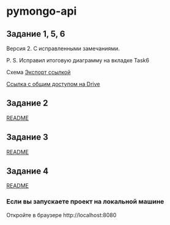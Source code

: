 # pymongo-api

## Задание 1, 5, 6

Версия 2. С исправленными замечаниями.

P. S.  Исправил итоговую диаграмму на вкладке Task6

Схема
[Экспорт ссылкой](https://viewer.diagrams.net/?tags=%7B%7D&lightbox=1&highlight=0000ff&edit=_blank&layers=1&nav=1&title=task1.drawio#R%3Cmxfile%20pages%3D%226%22%3E%3Cdiagram%20name%3D%22Source%22%20id%3D%22-H_mtQnk-PTXWXPvYvuk%22%3EzVZdb5tAEPw1PKYKXOzaj%2FVH0odYreRETZ%2BiC2zh0oNFx2Igv76HWQyEVrSVFUWyZHZublc3Mz7siHVc3hiZRjsMQDveZVA6YuN4nivcuf2qkapBZsvLBgiNCpjUAXv1Agy2tFwFkA2IhKhJpUPQxyQBnwaYNAaLIe0H6uHUVIYwAva%2B1GP0mwooYtSdL7uFz6DCiEcvvI%2FNQixbMp8ki2SARQ8SW8ez6ohSOmLl1NjwI9YGkSZpLTku16Br8Vtdm7nX%2F9%2FgdHYDCZ2p58snT%2Bzw7j67u756XLq0OKj7C68ZdJA6Z9l3mIS4WbFyVLV2WBHT%2BtGvtEoCMMKOLyJFsE%2BlXy8UNoYWiyjWtnLt4xPmlhncPp0A6f8MTY1%2Bycm2AcazJnzu7Hik1ydnMQ5gCMoe9HdKdHrcAMZAprI1t5nNOSH8E%2FEWXBdd4FpK1I8aY5IjHp46%2F5NFlssunddUMTI1reLa1guZqpGxpnGJrZiw9C3dEa%2FdWY7dcb3f2DN%2F3%2FZcjSyAwN58XKKhCENMpN526Kozyc5ZdZxbxJSteQaiiq9xmRMOjYNS0UPv%2BXvd6sOMq03JnY9F1RaJFe2hX%2FR21WW37VgN9n0Fo6zqYBj8Y3IyzI0P03EmaUKg6busFvM8OTSgJanD8H30ZqE6cifeQ9yv9w9AbH8B%3C%2Fdiagram%3E%3Cdiagram%20id%3D%22PR2LC5DoK8qKj8bvDVN3%22%20name%3D%22Task1.1%22%3E7VtbV%2BI6FP41fdTVC%2BXyKODR49I5jj6g8xZobDMTGiYNAvPrT0KTlrSFFkSnYtfSZbMbc%2Fv2t3f2Tmo4g%2BnyioJZcEc8iA3b9CnyDGdo2LbFf7lgBnyoCUSNR%2FRHCU0pnSMPRlpFRghmaKYLJyQM4YRpMkApWejVXgjOD%2BNxAjDMSUfIY0Es7bpmKr%2BGyA9UR5Yp30yBqiwFUQA8stgQOZeG3TZsZwkMp28Imf7jDCghrLSaqjxdDiAWK6vWNe73n8MbSOZOYciO1ObVHYMPN%2Bi7dzOKkNnrXPxA4MyOO3oFeC6XfbaaktAnZ2CG5OqxlYKEknnoQdGexTtfBIjBxxmYiLcLrmFcFrAplq9ly5AyuNw6K6sKHNmJXUEyhYyueHmpq%2BgqLto9Ny4vUsWxlDYEG0rTljIgVdNPWt5rrXldudzHRcfJIQA9zhFZJJQFxCchwJeptJ9ixPvpp3VuCZlJZH5CxlaS32DOiI4bXCL2tPH8LJo6d2VpuJQtrwsrWYjHKQa3G2k%2BFzKnE1iukQxQH7Id9dpv1BwKMWDoVR9wTfWgnWNpTjGiBZpiEAoNiPjaMQmv%2BcFEtJURXiVWOcdEt1fAxJazg4r7jCsd3QN3QiD0%2BQrtN7yi0WUGBzCDNAQM9gXbor3URFOWZAX%2Ftop1ClSsjZlQpxkINV1r%2F54L59jn6sTOYrt%2FIZYw9gDpe%2F7ki793wp8M%2B6o9PoO4yfhtTpNFs7pFAhj5IX%2BecG2FlAuELiO%2BU7iQL6bI82LjByP0B4yxUv0ZQSFbY%2Bb2DXco2uL2Loq5Ya25QskvOCCY8HaHIVkT6AVhnBFV4tC72KliD1egt90Cvd1FqhrYNSundAMSviA%2Fb90CMBOPkxVG3LtRp3z7MY794O04EYDJL3%2FtHf%2BbM95MogJSG9w6wNzSYXbzMHcKYO7WHGYzh%2FOQctdLG5wVnbv5DWsh0G6tge7lcH4gc%2FaVcbY6biYyKdhwuJ%2BO0d0G6BKgk3DzcwNttXJIPwaAegUByFdBOoHstChtOcVIWw3Sp8ZpN4d0DmMYehciZStgxiCK0EQHVM8ycTTo6mmz8LxZSHNG65JYTdeOM0pCcA8p4usjIruqyaRdWZLSDJPajpammLpvVKOSpIKSVc5EHZYGuRcx8IajyuZKncyeMl4%2F%2BV975zW299vW%2B7Wye9kYjkP7rVs%2BxaqQs9uTZEV52a1ZWbd9bqucbZZgW%2BiaMrKAsGbt2do7SbaqDI5kjaOW473Z2tH7TaLRE2VrUfpzO1tlUtADUZCchm3wVsjvARMp4rXENp0k1aiOMu2t%2FE7PWnYz3Cxld0roZ2U36sbu3ld2xdnTiOTA%2Bp3JnUxXueITJ3c%2BW3EkV2xWIqrdOS%2F1xJbxCTbO3YpkfetZYkPWL0FW7%2Fu3xXL8fPfz5mHRR6MRvG6RgiOhxhF%2FyDa7VZXczkmyOxsVfxS7s1HxabPbPtATr6%2B0vD0hdViEe8iFqCJ7UBv33DC4YfChDM6fErwTg49Euk%2BV66oaDcfOumFww%2BADGJw%2F0a3G4CNFw9bxYmEVWP%2BV%2FbJTlasNVRuqllN1%2BHQd%2Fvut9dgPbJvYd6PfXr9VGAzHl2g99JpeoI1FY5qV8GFp9TIsV%2Bf48ym%2BmDCyebH2FowhvicRYoiI0HlMGCNTI3%2FzlpHMST%2BJj%2FMHyTdAKRk%2F6ga6piEtlbbZ4JE6U6nnlyCFmnBo4FRutPUkx5t2WOdu19ESHedmKjjyPqvgc5JdFCo10%2FYpmumMtXTtDzrqz3Iwew297lZ6XbfkE0A1ivTLSufyfw%3D%3D%3C%2Fdiagram%3E%3Cdiagram%20name%3D%22Task1.2%22%20id%3D%22R3ZHHwt6Oi2aSNKp9cFs%22%3E7Z1tc9o4EIB%2FDR%2FJ%2BAUD%2BRggaaeXtJkkvUs%2BZQRWjBpjUSMC5NefhC2%2FSAKDMQSMO9cpln2yrN1Hu1qt5ZrZHc2%2F%2BWA8vMM2dGuG5vjIrpm9mmHo9C8tGAMHpgrYFY%2FokxdqYekU2XCSupBg7BI0ThcOsOfBAUmVAd%2FHs%2FRlb9iVm%2FE4AC6USv9DNhkGpW1Li8u%2FQ%2BQM%2BY10LTwzAvzisGAyBDaeJYrM65rRrBnmHNTMTo2Vpf8zuz7GJPMyfvFo3oUu61ner1d39df33r8%2F9efF828CF%2FCh97MeNOam4FqjXvKhRw5%2BdyO4%2Bwdwp6HUxosR9hxcB2MUdj5ZcIn6eOrZkNWn05vPhojAxzEYsLMzqqC0bEhGbng6rBn6BM4Fhch4VH0TEYtP%2Bw3iEST%2Bgh7PI4UKbrgIjk3DCo5nsTbqXMWGCU1shmUg1HcnqnorCdBrQyEUKzNTkgu0KXjhIfbJEDvYA%2B51XNqJJUfv04mvucV4HMrrDyRkEQ4aYEpwWppwjshz4vcLq%2BrCCo9687Dm5cEiPAjayRqXQ%2F70AfHUH8Bs5SXAd%2BC6%2Bho76pMPXUDQR%2FopjlQ5GhLQkrZMZmjkAo%2BpxYT2HQllrh0DsxF7C4HPBLPWpYLZRmsNtNu0K27dA7WBwHNot8XN04Tm6YrmqVonNA64BPoeILDDuJxspTspDYp68Kv1zlLoXdMlTMfGwEspYPPvlNnmDtUxUg%2FsxhXrwsCCxOfpL4f9e8fsUa%2FD66NPEFQZnJXUm1WbHruAixyP%2Fh5QFYY%2BLWAKjqijchWeGCHbDoZJOEGfoO9yHsYYeWQpM6tTs3qsLjoyTgJg9CVAPn6HXexiWm%2FPw0uq3pDrCkX5wdp18OK3ExRX1tu2Qm%2FN47aETUnputh7Q4485A3BmP0cLFxE7aBvZrsv%2FcBi3vajAjB4d5Z29NeU0GoiFQi1wToGMTfSYrZkMbcUYm4ft5hbkph7PjXHfiVmTnNb9myVcraOWs5tSc4PeErOWc56y0oJ2uCuT9LfsE4O6MtK0BmCVvq9pydo7mYkJP04BL6tmJSci6QjkZULaV1XS1rnbnvfj%2Fx5MKGs65UKlA12OZgoyRh69hWLJDMxu2AyQYO0QNNxKioNf%2FGcPHhJHsRRp%2BUR603LCGJSrOAe%2Boj2D5vx7RSOCkMqmeGo0E3NDEdd7qhFGbEGXrZx1CpfdOSeTY1rK4Othin4mkH3hf%2FX1uGO1fcVA0aijxuII%2B99jy3MopuFM6YK7K4M61rNC4MHfUW%2BVtAaA6ngVTt2WNulhJXHdfjKCId337C20vc1xKBtyWDdIBifgDUMFdpgMozW2BLYsvJ7QFjgeFliaGYUgOTrq8ZKvOO1mvWAa5lwxzy%2F8GHj2OBun7MlFtcoolX0PcMdPS63xCWHW7XiUYgl1jYC1WhdZBpivXYCbvPlhrA2K1grWPPCKq8UVZb4EHBzxzKTbn3XBILjxFucFR8Kb3FWXHK85RXCzWzxMv9l94BUvilunpQq1YBwLAa6QrhCOD%2FC8uLvnhAuiLqTinZtOiEOdL1CuEI4D8Lysv5mCBc0I9aLmw%2FzyfWXuMz81YzznBBXrBbM6isif2HHct6eRpfXn%2F%2FM%2F3z%2FhRTpuqtW6x9d8AHPeLG%2BIaZ8c0U5mcV6pQLIAZG1CiCP5GerAEYp5C%2FPmHliViB%2FG32II0CUfp84V6lFpBaKXOsT1At5GpbWi2pcWKUA5skl8ikVQJGyuZkXn3ciXtZ4%2BDq%2FK%2BnbrzbPpfPthUWnQ%2Fn2pujCldu3V6Ti7ongQtMzTyUcrpqfVwxXDBfLsHFoK7yRDeb8nlLSyaZ2%2BJzWtCqIDwJx3mTt%2FIa4ABe4KL983wgr1rRWRzrKRrAphKujyeeeCW6Ie%2BqIO1uUjODtMrirxJKdk8POCGHhJX6zMsJ7QfhguWEqT3qXxJKTcKTPPLOkcqQPwTBH9ivfLNYzA1faRdvazGVuXJirptHpDaVoD7I%2FNzdVXKsiuRQkF%2F%2F%2BspLkdTPf%2BvYo6ytRrp82y1YZWTbFHDLejH2z3DbTLDeFJy0Zy3knx5VVjkg%2B06mvmd7tytQuDwJoQ2uvN%2FIlA7T4V5QrY7tDGKuUe4mYDYFl%2FUAsi0a%2BVZaNf55%2BdDtvox89%2F%2BPVfZpN76b13891VU6HlKkpJ%2BltmbU5HblXA4KTeyTfgj507%2FEEEYTZ6859TAge1eRNlAnbST45dOAgd68bfU0ijkd95VcB0mqj%2BigA3x3nOL8JoFSP%2FW1GkV4FPOCLcnmHbcXXA9YRlRm5NMo4agvRjsaBZki6EO2IcmhPZdBeXpvxbRneiviTPeb1%2Fw%3D%3D%3C%2Fdiagram%3E%3Cdiagram%20name%3D%22Task1.3%22%20id%3D%22xfbPeH9JWeNksRCcvm_1%22%3E7Z3vc6I4GMf%2FGl%2FqECD%2BeFm1dnd2b66zvd7e3ZubCKkyReNBbOv%2B9ZcIQUhQEMEqsrM7WwISzPP95EmePA0tY7T4ePDQav4bsbHb0rWZ59gtY9zSdcD%2BsYIVmuFEAb%2FiyfklCrWwdO3Y2E9cSAlxqbNKFlpkucQWTZQhzyPvycteiKs%2BxpOFXKyU%2FnRsOg9K%2B1DblX%2FBzmwuKgJaeGaBxMVhgT9HNnmPFRn3Lb3b0o0P1DKGLV6W%2FGuMPEJo5mXi4sXHCLu8ZUW73j0PhmP%2Fnwf7xXz%2BOv71%2FPDw8NwOHmZS8l2jVvLwklZZO1yRIR4v1r1X58u3ezj5NvrqidrfkLsOrRa2ON0IM848sl4lhIGm4lxonzfsUfwhWT3j%2B4A8dpS%2F0gMmC0y9DTsOq2ubg%2FAhNkGBLo7fd5obiLJ5TG9QPD0KZT2Lbn5UQ7Nrw7YubJrBq%2FlzAsl8MrLouovpyPI3bU0xzWqzIMsZaaOVo1iJGWlpY34%2FwCp%2FnzsUP62Qxc%2B%2Bs76Dlc3pwg1P57Lafr2cYDVhJEM1EtBTjNS9bBsZejY%2FeGnf8c6THVku8n3HShpjZzlW75A1v7f5ix20tY6mAVHyNz%2Fd0TVdFIw%2F4h8Yb%2BJHj9hzWCthLywMHgnbM7ljzmNs5iOQN8P0QCucKoqYCGCKBkSZh11Enbfkl0gTxjGPsnugR%2BKw1og6FlGrrFhRoU%2FWnoXDDx0hxoxqIycY1gv6Ur2BNYrWG6IQNf6nA2RUBpCWYCeDm6oRMWrJSDSy3CfWiiCJXLeAU9dqDYlZOiQfDt0ywnyMER4HLqYP%2BuHxjhR%2BsIkdyP5lh1zH1Mw4dqCjgd4nuKxAd1kuKwe3Wh2xNXsSPuK4wbZUbGHZ2DZeqojsgDRDNMxG7qfJPVVkWrbaTw8lVDIplUczMRX3xIjmmiIHOYI6%2FruzcNGSHQ19JkMaBgt3nUwRO2gl2SElOABTu5NDdiiG8A%2BuyeWMNdPuceQZWYpM0p5O7mWQy4Y3S0TxkPfp%2FnURn6qztOBH16VcUyu0TAiu%2B9%2Bax2OHTFO0HQSk7ngTBqGp3Xn204z%2F%2FxsPdI2H4n7sGwS3DM4qcua3TTpO5DqzJfeqTLJ8VDnkgnYs5N6FJxaObfOPDz3sO7%2FCfojrf8X7463N4LAFx%2Fxea0r8ABCwBcYjr3hEXMJHq0uypejFcV2pKBdIlQRUolhCUriqbtN6NznQcWGdmxowGJHlizNTu7g5WvEfrY3rsDGUZ2THRafBaOv7NCpA1utsOwb7fU3ZbSIJhGqAl2BmM2lmqJq5l2Jmeap%2BYWZWp7xjj40YvcbMUawF5rMzvGg7q3OkH2RNb9nOoAeT04aUBS0Irw7obmPoDENHC2DXbeieYuinOfLslDnIrRg6sli9iO6nGxqIQfvUi0bzyGekg0YBNUN9oChAMXHVi3dQ78ATFhEOxU8yFxHCMWpmWLV7ooguM6oqzS51QxpoVrVA3k3WC%2BQB7tVGVdO1qJXOWLj2B%2BLrfnvX%2FGC3o8PMdb8ErTsgS17xOwussJawiqCOWAIRsqoa1qyVxprBmiPyHoM1jBPayJ9HmXsxbHn5I6I8arwt0bdL9UH0USTU6nvxDjHMBDzHoj6M4w0uEW54y55YXqBQ1hkrgltOkQM1hzttuaMUT6zlAlXvdTIdcTJf9EKHzd2csBoNrA2sRWE9Lq%2B08cRlwd3LCXe%2FlnDLc%2BJzwS3PiWsOd9F82G2qy%2BnhqGIT3NR5d9Q15O8OLsU9NwQ3BBcmuGhq7NEElwTdVYW68s6Gew3BDcFFCVbX8%2FMRXNJsGJQ3FxYT689AtZ8T1XrOhRtUz4LqnoyMlIX6Jxe94RtepzflXG%2BhlOtepwf5UzW2ClC78ptVgF4PAaiZGiIpKxCA7bzJfUCUeR871%2Bgi0kVKmvUVCkPIe68wmp5hnwKMemTxiWY821T8psLhIG88HNQznCbvoiL6m4pH%2BIY8jqv3CF8g%2B1kB8QPkHVpovpaIeN5JesNww3BxhovuhFTYD%2BfywoLfq886ye2JG4gbiAtDfP6V6RIGwWWNzKtGWGg22xEP6siwIYWtowloxQybUphe2T%2BnZgyfbW36FrNLcs%2BH64mw9Ev8RuOGK0G46OJ0KWPpU9JLrmIondsP1zPBpBlKn4VhddU6H8MlBq9AZuhK6%2FRhvkGz2TH2TaSTG0qxFuR%2FJpMmstWQXAuS1eyDSkg%2BNPdtH48y2Ity%2B7pZrqVXNuRcMvEYVbPcN5Isd6VvWjOWL2DLj2v3yrc69zWS210Z2uAshJpa%2F7CXrxehYqeHxtuewmhpcaxAbLVj2ZRYBmdiWfbyvVpv%2FmOouVk%2FsO34CtDenCyma9YG1b3561QdR%2Fm0oQWz3vwF5C1qPi9v7uX%2B6%2BpnW6fOsw3Q9wn6l%2F7xZ%2Bp290ourZpFeWRe7Xrh3lmUxDew%2Fo6m2H0kvkMdwn8dfUooJYuWusM1JZLxSZBcOYpe76jlVUSlb%2FCD0vsZom3dYxIxUhRyOe%2BGSxVI0bzKYxMoz%2FjbjDmc6qF3XMad6n6m6uYr21AKM3XN8%2ByUp7waE8pz4kv3lttrM97kKp5i94Jc4%2F5%2F%3C%2Fdiagram%3E%3Cdiagram%20name%3D%22Task5%22%20id%3D%22XFk5FGBLjQs_zZ6Rt7Lg%22%3E7Z1bc6M4FoB%2FjR%2FtAnFzHnOZ9FzStdnOVm%2F305Zi0zY72PJguRPPrx%2BwETYSDoIIBSR1dVfHMsGYcz4dnQs6I%2Bd29fopgZvlZzQP4xGwFkk0Hzl3IwDs9F86sIGLsDSQHfEU%2FU0GrXx0F83DbelAjFCMo015cIbW63CGS2MwSdBL%2BbAfKGYv42kG45AZ%2FW80x8vj6NSzTuO%2FhtFiST7ItvJ3VpAcnA9sl3COXs6GnF9GwB8B5xWOnJtRNlb%2B69wmCOHaw8jBq9fbMM7uLLmvr8uXbz%2B20T75X3T%2F%2Bevj1W8PM3t8vJh7wWct7lISrrH0TwfHT%2F8J410utc1%2BhdYLNIabKL%2F5eE8kmqDdeh5m57PTD39ZRjh82sBZ9u5LqqDp2BKv4vxtzu%2BVf%2F%2BfYYLD1zPF4fuep2%2F7KUSrECf79HV%2BmrFNVG1%2FHABu%2FvrlpI420bHlmSr6%2BRjMFX5RnLuRCNJjcymIFZrDCI2R1PYlWsVwnb662WKY4HwysPogF3BVFovNSsXzKqTigTfE0uSyThf3JZ3m4HqR3rXT1VnU1VVdXsXVudTFwRiHyRri8CaDZttIdUoKVNzAj1Y7t0Lt%2FBhnKraB65L%2B%2BX%2Ftsun3JlUdPD5ODdfZLTxOEqf3058W2f%2Bfsynn7oacL%2F0Gx1Me32W0OzttebKBcbRYpz%2FPUqUOk3Qg09sotUXX%2BRuraD7Pfv0mCbfR3%2FA5JjhsULTGB5l5NyPvLjvXDqPtkRf7wE%2BC%2FgxvUYzS896t0QGqH1EcU0OcXDmdcUUU9TJW0wq9dfo913mM0t2i9Y9owc54S7jJfpzt4yg1UolTb6Gej%2Bbs4bkYgLM%2FFwcj968dTk9TqECuDV4fxOyWxeyxYg4qxDztt5h9Rsx3SZTePCNmQvPU45Oz12s5B4ycv6Ad1lnOduCVF6lkdVRaDg0O6KkRdI2gC89j2IK%2BYgT9tITJvMIl0UXQhcTUIpqsJ2lJ22TV%2FpwUy3m4TVG3jQooxrptMyrAyDhcz6%2BzWGEm5hhut9GsLNBTDCnzvlIBJftv5y%2B%2Bn7%2B4ey29yu6mByYeGXgMkyi9P5nD1yS0kct9i3bJLKxflGKYLMK3zpfbunBeisK%2BQ4tqQg1kLAljiNNV8tmHigyOPGae8Zn9ovxL4FBLzeP9zH%2BrcbTj8uf65c%2B16SXuUT5tP7dvURabDcm%2Bl7HXCH%2FL38l%2B%2Fn42fgIse3Hgy58ALx%2Bg%2BbpA6wnICl6tnsEa6AErCevk0DgE3q5hDcqfW%2FioisLKEYo%2FgzWPFM7hdllkUc6wzcYfIc7ixocRYDlF%2FJFk0MBFvHMMawG3auE%2B8fydTBsfDHdgLPEZZHSKosiTdgw3oPJptuJwVyU8hFhiiwtUEExqDbE96t%2ByecoJq2dgNbAKg5VNFBlL3AHcV5xwk%2FWm6nTTTrEsummnWHG62fwgnyk%2BFL%2B8Px7VzsOtdLyLuYF%2FPvgg%2B2wQNggLRJhN%2FXaEsCDq%2Bhzs4vWHrwzBhmBhBLM5fT6CBfnDtjhvmLjWElAlumncYcOqRFYvlGVUJOufYvgz1DhX79IF30RThp2rJ1zxagA7l2urAUANBWCLNUhl1lEB5tFPeg4oyu%2FP3jN6UehFRa31EBUD1CiGmRkuaYCjRikfaJa2fr8vrnJE3OYNiROzovoKn37qknzvjlf4Dr2OU3uFD9pmpwWFxN8g761cc09j4txeuoHYQCwQ4mZZawGGmMsME4CHVnnCbYp1SW0ZiqVQLD87LWAZLGptLphhcu%2FqLbGtBcMOFbguXNCOGXapQL1Db3ChGMPS0tMaVJhwe8SaIEw9y%2B8YM9wJwm3z00IW0%2B%2BpMOnjWprbDmtSY2KW0lIYZvPWfAwLDF%2FZtcErazL1%2BBbN7sS55EmX95VK72D25%2F7exLYMykqgTJ5A7Rrlt5zfcXOW7YssjwcFs62HXXboejJyGV3DPHXKMPvUN1UM5h7s%2FDEwu2y835wUp7zvlWNdSSHUtaZvm3nFCAXG3H5gJAvowbJLsWxLYpm28oHSewA5bH3Wl3AebRmgkyVaPe%2FSe9D7zdipLEbV7sSVW7Hb9MY1PSulc8RvEkGm3bE1saxyaHACLNAmT9BM%2FLWznaPFZDe26fpfOgXW0Ww3prduoFN%2Bis12bYtgBPoWXUCiByX0c1WS0tMOvdEYvY%2B9Yoy0LTHhKM22DpubnBJZU3t6cVFem8qyJq7llvyFiWUH3dus2pU8t1euBbVFCprgQz%2BxYLAVgm3bqpKL2Boj1Ubt6AIMWUFizbSdLcBQuJvYlHgHQ%2B8mxpFyH1I7MS9g5WL6ifVwuiDf0DQUG72rodhVZ2gp2VHMZVOZA2kp1p2glewp5gJG0ANpKiZN0Ip0FXMr8iXD6DbV4dytZl8xl823GFGr2VnMZfMCA2kt1p2oFe0t5rLh7aH3FpOnA6rgLjxWKnbnioaCr01IkOVpbYyWmDzFY7Smv5gczDrbxXWg%2FcXE86pHTsW0GJPDa7Mn4kxjk9Z881YIaGKPTeMiKXyTb2u6jDXl1eXlVY%2FnbAyvcnht9iScscet%2BfZ4%2Bfb14Nt0TpDCN2hpj7XaCEq8kTYQG4jFQSx7g%2FNBNhsT7xmbHkYGYnEQf3D%2F7Z71G%2BOm1eelVRO%2F2NAqhdYL1RrD7TjWZRUepRpqtBzz%2BKs4BtJYSJ4KADU0gK3hULPnmETFUKPpmMeWHQy86Zg8FVCk65jXdm9XrbqO8S7zPd7wOLHKqi%2Fzza6uMiAmK1XTdkyus24oNhQLpLjtdq6a9R0Tbox1SXMZjKVgDKQb4wE2HuOGeMpriwMtIDadx%2BRALC1XrUXBCbdbrAnEpveYFIildeMedO8x4aZYl4oTs56WQnEPdiIeTJcTE%2BIyLPeZZbYYoROWFemHIp5mPSyz6T8mh%2BYebA4yNMtsXOAcFdOATAqi4jcWMQa3SUBrqgfNpgWZFJrZYi3FWpAFFfuED7IFGfkeerUg06O9MdODrOg6ILkHWUD7NWpNd0EP%2Bht3QImvByX0zP5B7V0Ctfv0BUA4I7r1IOP1zB1N1vKAMm6SGmzqBm7bChNZXcg0MVNUKcaVpA0zddN2l1XuVK%2Be8pcowUu0QGsY%2F3IapdT7dMwDQpucgP%2BHGO%2FzxldZR58yH62KGltWVTLBp%2Ft7328SfOK1VwFv7CkQnrrlJrMPDjhbNnD9%2BFs68Ani8AXuGX0cWOc7j%2FJBPTKRDbzzHdHacieo7S5WTWAuUERgsrKAtTWxoqZg0474qLEO1dPCk%2BQJjB1qF3NX8cWRpCTdewiqKi2%2FnKXrwE3nXvZo4qaP6SdBfEmey5jpMaD2oyBB2x0S6uksJXFqH9tq9NRmF4Ey3vpv8Y5HLwmks0ABkAMg3fPaV7tmlCxCuuavLgtU%2FZAHePspD8EIAkNg2RRRUTRPmg0E5Q92aSdtsAx%2B%2FT35z96JZ8E4%2BeuPOfp6%2B%2Bu%2FH8ZVCDJ7h7GbRo2a7SO2W8XXM4zOG3s%2FwOcwfkTbCEco24z%2FGWGMViO28zdGlMOPjntJ3aL1OpzhEo6Md89LqIAogM8RtiHrq34GASoVRHymvjp0K3EX58oZtN1cfpkp5WZkj%2FZKfDkNA9l46NBWRYdjE4TwG0eSq0jgZvkZzcPsrP8A%3C%2Fdiagram%3E%3Cdiagram%20name%3D%22Task6%22%20id%3D%22vb2_WAbMDPxYCgHQOMFj%22%3E7V1dd9q4Fv01eYSFv%2BExgWamdyVtJrkzbedllgMO%2BNZYjDEh9NdfGX9gSzKWFcmWHfpSEESYc7aP9jlH2lxp0%2FXbb4G9Wd2DheNdqaPF25U2u1JVVZ8Y8L9o5BCPWNo4HlgG7iIeUk4DT%2B4vJxkcJaM7d%2BFsC28MAfBCd1McnAPfd%2BZhYcwOArAvvu0FeMVP3dhLBxt4mtsePvrNXYSreHRsjE7jvzvucpV%2BsjJKXlnb6ZuTge3KXoB9bkj7dKVNAwDC%2BNH6bep4kfFSu%2FzHXX972t1p38M%2F72bXG6C%2BfXsdxJPd1vmT7CsEjh8yTz153DxbT18eZ3%2F4Xz9t5l%2F3f02MgabHc7%2Fa3i4xWPJlw0NqQTgNdBZ8crNfuaHztLHn0St7iBc4tgrXHnymwIf2dhN78MV9c%2BCn3iRzO0HovCHeqPgqSmZfCEwHrJ0wOMC%2FS2YZjFOfJKDUUqftTy6Gg%2FHYKufebNBOYLXMJj%2BZDj5IrFfDSeltkbPk5rAG%2FhIM7I2LGTUAO38RGelouQrD1jEawd7ldlSNoh0tE7ejMiHYURFnx0k1Ird7d%2B3ZfgTJbWgHYRJ1RgJNpU6KljIs3FKGQbCUoZ6xVPJxj%2FC2sf0l%2FHr1Po%2FwcTryabYXOoFvh85NBLgt5p7sm7J7LP3IgsdML4y8s7H9guvMf3dRuLyBVg8HMdCvoy8VQ%2F70Ony0jP6%2Fj26g2U06H7y%2BeMr4VQwY0bRITPLcpQ8fzyEenAAORC534fJwnbywdheL6M9vAmfr%2FrKfvRRJG%2BD64dGKxs2VMYvm2oVgG0NNOUIvAD%2BdKfAAnHfmgyMeX1zPQ4YoIZkBnxqTShEiCo6QMQEhwu5cXcFwMAX%2Bi7vE79%2BVvYkezg%2BeC6NgoFWHwOc4Xt49ZwP2%2FOfyGEW%2F7kI4TeaVxEGGSMvryM2JW94iWH4szPIaZvlHsIvw3jvLm0XLZ54ohOEmTW9gpn9a2cGCsGh13fSZEVPbT9q2vUm2vZIuF89Bto7YW3g7KP13iqK27BSDxAbQjMJfXEepXWR4z95u3XnRxCdyHC3E0GTB4Xv0ZGgaWjrwI3rvcKRlA7O3%2FPtnh%2FyzBydw4deLCEAdlpi6Ywt2wdyhCMCQjC6dczOma6SzKGStuHsraF46FjieHbqvxVz3DNN8iEhNjkGYRhE91rg4RfzNk7%2FKJ5fIRGgioVgIvmLLYBPx4qAGzj3OoS5hZgt7u8pysBz%2BovEHO4yY83FEHWkZ30uLCCqO0zc3jGFqJM9%2B5F45wTN6csg9QcGZw7tRQLsUSDdokW5KhXSULKtoWkaNdLNlpKuM8fWYKTOF3TwIc5jsRsCVDIZI4SorrnQOhnjKIQiGSVRV8jE1i7AsUbXTcDbkgnNvoipNHbwea03ZABUXUIwq2CoF2J4BrWqdMC0ctyYtbuXivf3BbUn5gZACP3n2q9PDDFgfIS4g9DCazYDpyxJHn%2FSwVIT6pPWihEV2iZq6ZOG%2BovdJ1nHIvfYBPEWoZTfrKryPWnTVx7t7tLYLrQZFT5Yr2e91CcWgLaEYkuWuBifSpKErdsOkKSUIbZVQzoDQUMvJO69MmDeeqZOAC54F4ble8ZtDeKYKzimWuWS1526M1gK0bMXF3gBabTxAc%2BAJvMgLdziPaeOzJRWcNbOEBteFs45UezR0k5xoODdWK%2BdZ45aWblDTZ8ngjGwa0zobnVlr5VzoxntaP3KyDdrwLFvvpzdsA6%2Bh0%2BGZY96nVGZ9o%2BHYoOMV%2BlAr493FLctXqhb9u729JIU9RDXehRCC6nNUeVAf1koprAcdw7Vc0VpDO54GK67HWhHXJnItonGNt3Iu0boC1Z2jylpxW6o2mrCBVR%2BNz0dz0WDFm1mXINxkCjiWC9c6gmuFFddoNLeMZnGNNwQfnYW7xcAdrMD6eQcvqq0jrkgNySIco8yOTKyK58DLvfuuZmp6BbIvYBZ9FbOe86oTXY141xYDw08n8IAa3Hn7R0sd3P812%2F%2F9Iz4B39bdPVAQyj8eMXKsAZKEWChZK7m9IWbsQ%2B5tyRHW0itW0M9Jzoae4B3PyDV2WKzdKo74FwDaNCRKstSgcc9kpfsWMhFahBe80lgqd7QQqopnCE%2F1ztw0VNI2j%2BoBj2nveHlwlAagWfk7DZZoU0Y0QmsHS6R%2BP2kkWLK2jkrh3%2B%2Bwh%2FhozNoybD3s6biboYWfkqcgCFdgCXzb%2B3QaRRx9es8dAJsEC%2F9zwvCQyKVEchZFpDB1sBlb6Fi2eHtrmnWyRdr4aNEmixZtJZoao%2B%2FLE%2FC2xPXDZzjwmx06e%2FuAAUQOSSEDIcEGQaGBmHGhDIWfIfFK%2BBT4253XEQvqhN3zDVtQYM11qLYSNvLRgKiMJhdbGmjjktuqdm6JJn1qw40pq6GaaPW2l3Iskfa%2BlOcIAkg99aKlyVXhHKCbtky0jkaPU604U9O7tizWQw%2FVOFXqRLx6m24FYFGj3aBCTaAaEjdB1lGLtZWPRkyz4YiZhn7RSKyqmLHsx2LH4rlVuWtQxBddA2nY0IdFpG6io6yPHxi%2FPH7%2Fr3K493zXt28%2Bf%2F792z9%2FLgckLGJnKPGzejXPU%2B7W3vU8BHnBxjv72fEewNYNXRDJ8jyDMATrK1zRMQQIUwfxEb5ppjBcH5g16LuFMDWdoMtIkqblwd6JHlMxj01nX%2FAAkqn8ZucnPbBbtJgHmYgEKklvjpgH8TgHea6CmrPkUZ8UDkUSpaNZACNEgFmWIasUIJmMrYYEa5LkQtG1jsWY50K5OL1kAUYs3R3YiF4y0YwU3bRKuWT%2BlkLlizXcTv1XSyb6C4%2FGF7FkTCy5ApDlN0IpINvTSibr7uNrsgxSyfzt3p5SMvFi8aMrUggl87d7izrJxKuVVCaZv%2BHbVEkmXm7XRJLFu6RJjWTi5Ypsp%2FCVSMa24NG5gqKSk0Tiyj6MRnbtRR%2B5FuLq9Vw%2BmjyyOJQT2jjlQbotlHdRDZFoxcZkqvhrybYfaNuFYAd1kcleYe3V9EgXuX0sG5dwygPL%2FHfqyyuKLA60hBPD8jHd%2FoBWxUArtSKyiJIb4oEGBZHJl4tXO6UWRBbvkrYLEApeB%2B2iHnIDjmpQDpl8ueWF0w967zSphky%2BXFZllR6pIYtjS%2Bn6XUmXlHb5Ugd1gshmZC1G90kMuX3yf0EzHzSzHi7olRSyBNG53Wpib%2BDcfEVbOiFkgWCm7c7E6VJbaO6iDjJ561tjtXF5dZDbbzW2DOYOqiCTwdzqjy5IooIsQWxut9XTF6KRgld2UbIGVDUvuWBfMM1dO4eM6U6Ib0qAarVV3tFB%2FWMyqll%2FfeESqQ1q8Y%2BWOXIH5Y%2FJWG3olxU%2BeASmzvxa5cpdFD8moxrv%2F3ERP%2BZ%2FChM9BEQ4hSlO%2FJhsu46o99cWPz57d79L8kKjXbRaXbOw8%2BWYngGr%2BLGKglGQ%2BHG65ZiXnicZ%2F02JX1VUOt8J2kosqq32f9C4x5zBWhVJg%2BiVhr8ElRzix%2BKiJfWxMqnEjzVWpXhWhL5X%2FFhrIlimdIW3%2BHFfwx7qI%2BYSR8thL2U8vdDZIe0gbVRnR8OT8EdnGWloqSN88%2Ft7REFIJifdfwKsbiElE52wSdQkWF2cwIfAn98bKmaB6w0NpsY2VrAYjabTEecwWa5I1lqmYiH0UGeWKLXQDRXitPjIIJNGSrdky4%2BYbRK0BPGcfmG1gmSrxbKBgShameh2dvp0GqEFJhrzRINUXBIznJgFtFm10caWPQuLnJXoVS%2FobRa9Ok27LZPOrCCd9nYTC5C%2BuG8RmsXxoTGSYBpjnA8RVUjFMSKd1AzqrnKsCBKL6BSZBBIrSjmW7DLCL2fwl44VYElUOpakBylMOpZsSrzxkWVheETpSRZG%2BrXNRrMwXSBB7lIWdubuliYNM1m3tWNpmNnwvnZd3C9FIGmYRZ%2BHTZQiN9YstTY7boTnnl15LkS3KRCnFuGfptH%2FiE5Fp0lRx4VW03CkiJI2fB94qX9x7gLeKvDCpwGIVK5Pb4eUZnUPFk70jv8D%3C%2Fdiagram%3E%3C%2Fmxfile%3E)

[Ссылка с общим доступом на Drive](https://drive.google.com/file/d/1HeeciqjYzc5IDDUmVlcVha1gCb8kYjEu/view?usp=sharing)

## Задание 2

[README](mongo-sharding/README.md)

## Задание 3

[README](mongo-sharding-repl/README.md)

## Задание 4

[README](sharding-repl-cache/README.md)

### Если вы запускаете проект на локальной машине

Откройте в браузере http://localhost:8080
